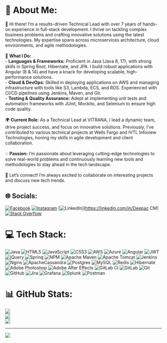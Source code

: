 # 💫 About Me:
👋 Hi there! I’m a results-driven Technical Lead with over 7 years of hands-on experience in full-stack development. I thrive on tackling complex business problems and crafting innovative solutions using the latest technologies. My expertise spans across microservices architecture, cloud environments, and agile methodologies.<br><br>🔧 **What I Do:**  <br>- **Languages & Frameworks:** Proficient in Java (Java 8, 17), with strong skills in Spring Boot, Hibernate, and JPA. I build robust applications with Angular (8 & 14) and have a knack for developing scalable, high-performance solutions.<br>- **Cloud & DevOps:** Skilled in deploying applications on AWS and managing infrastructure with tools like S3, Lambda, ECS, and RDS. Experienced with CI/CD pipelines using Jenkins, Maven, and Git.<br>- **Testing & Quality Assurance:** Adept at implementing unit tests and automation frameworks with JUnit, Mockito, and Selenium to ensure high code quality.<br><br>🌍 **Current Role:** As a Technical Lead at VITRANA, I lead a dynamic team, drive project success, and focus on innovative solutions. Previously, I’ve contributed to various technical projects at Wells Fargo and IVTL Infoview Technologies, honing my skills in agile development and client collaboration.<br><br>💡 **Passion:** I’m passionate about leveraging cutting-edge technologies to solve real-world problems and continuously learning new tools and methodologies to stay ahead in the tech landscape.<br><br>🚀 Let’s connect! I’m always excited to collaborate on interesting projects and discuss new tech trends.


## 🌐 Socials:
[![Facebook](https://img.shields.io/badge/Facebook-%231877F2.svg?logo=Facebook&logoColor=white)](https://facebook.com/deepac_cm) [![Instagram](https://img.shields.io/badge/Instagram-%23E4405F.svg?logo=Instagram&logoColor=white)](https://instagram.com/deepac_cm) [![LinkedIn](https://img.shields.io/badge/LinkedIn-%230077B5.svg?logo=linkedin&logoColor=white)](https://linkedin.com/in/Deepac CM) [![Stack Overflow](https://img.shields.io/badge/-Stackoverflow-FE7A16?logo=stack-overflow&logoColor=white)](https://stackoverflow.com/users/deepac.c.m@gmail.com) 

# 💻 Tech Stack:
![Java](https://img.shields.io/badge/java-%23ED8B00.svg?style=for-the-badge&logo=openjdk&logoColor=white) ![HTML5](https://img.shields.io/badge/html5-%23E34F26.svg?style=for-the-badge&logo=html5&logoColor=white) ![JavaScript](https://img.shields.io/badge/javascript-%23323330.svg?style=for-the-badge&logo=javascript&logoColor=%23F7DF1E) ![CSS3](https://img.shields.io/badge/css3-%231572B6.svg?style=for-the-badge&logo=css3&logoColor=white) ![AWS](https://img.shields.io/badge/AWS-%23FF9900.svg?style=for-the-badge&logo=amazon-aws&logoColor=white) ![Azure](https://img.shields.io/badge/azure-%230072C6.svg?style=for-the-badge&logo=microsoftazure&logoColor=white) ![Angular](https://img.shields.io/badge/angular-%23DD0031.svg?style=for-the-badge&logo=angular&logoColor=white) ![JWT](https://img.shields.io/badge/JWT-black?style=for-the-badge&logo=JSON%20web%20tokens) ![jQuery](https://img.shields.io/badge/jquery-%230769AD.svg?style=for-the-badge&logo=jquery&logoColor=white) ![Spring](https://img.shields.io/badge/spring-%236DB33F.svg?style=for-the-badge&logo=spring&logoColor=white) ![NPM](https://img.shields.io/badge/NPM-%23CB3837.svg?style=for-the-badge&logo=npm&logoColor=white) ![Apache Maven](https://img.shields.io/badge/Apache%20Maven-C71A36?style=for-the-badge&logo=Apache%20Maven&logoColor=white) ![Apache Tomcat](https://img.shields.io/badge/apache%20tomcat-%23F8DC75.svg?style=for-the-badge&logo=apache-tomcat&logoColor=black) ![Jenkins](https://img.shields.io/badge/jenkins-%232C5263.svg?style=for-the-badge&logo=jenkins&logoColor=white) ![Nginx](https://img.shields.io/badge/nginx-%23009639.svg?style=for-the-badge&logo=nginx&logoColor=white) ![ApacheCassandra](https://img.shields.io/badge/cassandra-%231287B1.svg?style=for-the-badge&logo=apache-cassandra&logoColor=white) ![Postgres](https://img.shields.io/badge/postgres-%23316192.svg?style=for-the-badge&logo=postgresql&logoColor=white) ![MySQL](https://img.shields.io/badge/mysql-4479A1.svg?style=for-the-badge&logo=mysql&logoColor=white) ![Redis](https://img.shields.io/badge/redis-%23DD0031.svg?style=for-the-badge&logo=redis&logoColor=white) ![Hibernate](https://img.shields.io/badge/Hibernate-59666C?style=for-the-badge&logo=Hibernate&logoColor=white) ![Adobe Photoshop](https://img.shields.io/badge/adobe%20photoshop-%2331A8FF.svg?style=for-the-badge&logo=adobe%20photoshop&logoColor=white) ![Adobe After Effects](https://img.shields.io/badge/Adobe%20After%20Effects-9999FF.svg?style=for-the-badge&logo=Adobe%20After%20Effects&logoColor=white) ![GitLab CI](https://img.shields.io/badge/gitlab%20CI-%23181717.svg?style=for-the-badge&logo=gitlab&logoColor=white) ![GitLab](https://img.shields.io/badge/gitlab-%23181717.svg?style=for-the-badge&logo=gitlab&logoColor=white) ![Git](https://img.shields.io/badge/git-%23F05033.svg?style=for-the-badge&logo=git&logoColor=white) ![GitHub](https://img.shields.io/badge/github-%23121011.svg?style=for-the-badge&logo=github&logoColor=white) ![Jira](https://img.shields.io/badge/jira-%230A0FFF.svg?style=for-the-badge&logo=jira&logoColor=white) ![Grafana](https://img.shields.io/badge/grafana-%23F46800.svg?style=for-the-badge&logo=grafana&logoColor=white) ![Splunk](https://img.shields.io/badge/splunk-%23000000.svg?style=for-the-badge&logo=splunk&logoColor=white) ![Postman](https://img.shields.io/badge/Postman-FF6C37?style=for-the-badge&logo=postman&logoColor=white)
# 📊 GitHub Stats:
![](https://github-readme-stats.vercel.app/api?username=DeepacCM&theme=dark&hide_border=false&include_all_commits=false&count_private=false)<br/>
![](https://github-readme-streak-stats.herokuapp.com/?user=DeepacCM&theme=dark&hide_border=false)<br/>
![](https://github-readme-stats.vercel.app/api/top-langs/?username=DeepacCM&theme=dark&hide_border=false&include_all_commits=false&count_private=false&layout=compact)

---
[![](https://visitcount.itsvg.in/api?id=DeepacCM&icon=0&color=0)](https://visitcount.itsvg.in)

<!-- Proudly created with GPRM ( https://gprm.itsvg.in ) -->
